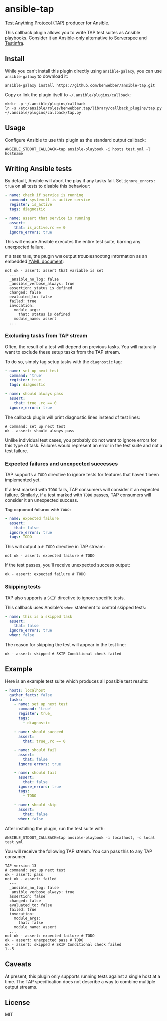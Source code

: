 # ansible-tap

[Test Anything Protocol (TAP)](https://testanything.org/) producer for Ansible.

This callback plugin allows you to write TAP test suites as Ansible playbooks. Consider it an Ansible-only alternative to [Serverspec](http://serverspec.org/) and [Testinfra](https://testinfra.readthedocs.io/).

## Install

While you can't install this plugin directly using `ansible-galaxy`, you can use `ansible-galaxy` to download it:


```
ansible-galaxy install https://github.com/benwebber/ansible-tap.git
```

Copy or link the plugin itself to `~/.ansible/plugins/callback`:

```
mkdir -p ~/.ansible/plugins/callback
ln -s /etc/ansible/roles/benwebber.tap/library/callback_plugins/tap.py ~/.ansible/plugins/callback/tap.py
```

## Usage

Configure Ansible to use this plugin as the standard output callback:

```
ANSIBLE_STDOUT_CALLBACK=tap ansible-playbook -i hosts test.yml -l hostname
```

## Writing Ansible tests

By default, Ansible will abort the play if any tasks fail. Set `ignore_errors: true` on all tests to disable this behaviour:

```yaml
- name: check if service is running
  command: systemctl is-active service
  register: is_active
  tags: diagnostic

- name: assert that service is running
  assert:
    that: is_active.rc == 0
  ignore_errors: true
```

This will ensure Ansible executes the entire test suite, barring any unexpected failure.

If a task fails, the plugin will output troubleshooting information as an embedded [YAML document](https://testanything.org/tap-version-13-specification.html#yaml-blocks):

```tap
not ok - assert: assert that variable is set
  ---
  _ansible_no_log: false
  _ansible_verbose_always: true
  assertion: status is defined
  changed: false
  evaluated_to: false
  failed: true
  invocation:
    module_args:
      that: status is defined
    module_name: assert
  ...
```

### Excluding tasks from TAP stream

Often, the result of a test will depend on previous tasks. You will naturally want to exclude these setup tasks from the TAP stream.

To do so, simply tag setup tasks with the `diagnostic` tag:

```yaml
- name: set up next test
  command: 'true'
  register: true_
  tags: diagnostic

- name: should always pass
  assert:
    that: true_.rc == 0
  ignore_errors: true
```

The callback plugin will print diagnostic lines instead of test lines:

```tap
# command: set up next test
ok - assert: should always pass
````

Unlike individual test cases, you probably do not want to ignore errors for this type of task. Failures would represent an error in the test suite and not a test failure.

### Expected failures and unexpected successes

TAP supports a `TODO` directive to ignore tests for features that haven't been implemented yet.

If a test marked with `TODO` fails, TAP consumers will consider it an expected failure. Similarly, if a test marked with `TODO` passes, TAP consumers will consider it an unexpected success.

Tag expected failures with `TODO`:

```yaml
- name: expected failure
  assert:
    that: false
  ignore_errors: true
  tags: TODO
```

This will output a `# TODO` directive in TAP stream:

```tap
not ok - assert: expected failure # TODO
```

If the test passes, you'll receive unexpected success output:

```tap
ok - assert: expected failure # TODO
```

### Skipping tests

TAP also supports a `SKIP` directive to ignore specific tests.

This callback uses Ansible's `when` statement to control skipped tests:

```yaml
- name: this is a skipped task
  assert:
    that: false
  ignore_errors: true
  when: false
```

The reason for skipping the test will appear in the test line:

```tap
ok - assert: skipped # SKIP Conditional check failed
```

## Example

Here is an example test suite which produces all possible test results:

```yaml
- hosts: localhost
  gather_facts: false
  tasks:
    - name: set up next test
      command: 'true'
      register: true_
      tags:
        - diagnostic

    - name: should succeed
      assert:
        that: true_.rc == 0

    - name: should fail
      assert:
        that: false
      ignore_errors: true

    - name: should fail
      assert:
        that: false
      ignore_errors: true
      tags:
        - TODO

    - name: should skip
      assert:
        that: false
      when: false
```

After installing the plugin, run the test suite with:

```
ANSIBLE_STDOUT_CALLBACK=tap ansible-playbook -i localhost, -c local test.yml
```

You will receive the following TAP stream. You can pass this to any TAP consumer.

```tap
TAP version 13
# command: set up next test
ok - assert: pass
not ok - assert: failed
  ---
  _ansible_no_log: false
  _ansible_verbose_always: true
  assertion: false
  changed: false
  evaluated_to: false
  failed: true
  invocation:
    module_args:
      that: false
    module_name: assert
  ...
not ok - assert: expected failure # TODO
ok - assert: unexpected pass # TODO
ok - assert: skipped # SKIP Conditional check failed
1..5
```

## Caveats

At present, this plugin only supports running tests against a single host at a time. The TAP specification does not describe a way to combine multiple output streams.

## License

MIT

